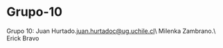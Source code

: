 # Grupo-10



Grupo 10:
Juan Hurtado.<juan.hurtadoc@ug.uchile.cl>\\
Milenka Zambrano.\\
Erick Bravo
